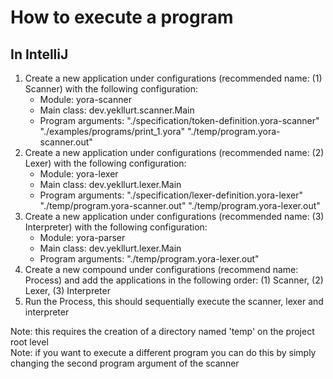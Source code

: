 # How to execute a program
## In IntelliJ
1. Create a new application under configurations (recommended name: (1) Scanner) with the following
   configuration:
   - Module: yora-scanner
   - Main class: dev.yekllurt.scanner.Main
   - Program arguments: "./specification/token-definition.yora-scanner" "./examples/programs/print_1.yora" "./temp/program.yora-scanner.out"
2. Create a new application under configurations (recommended name: (2) Lexer) with the following configuration:
   - Module: yora-lexer
   - Main class: dev.yekllurt.lexer.Main
   - Program arguments: "./specification/lexer-definition.yora-lexer" "./temp/program.yora-scanner.out" "./temp/program.yora-lexer.out"
3. Create a new application under configurations (recommended name: (3) Interpreter) with the following configuration:
   - Module: yora-parser
   - Main class: dev.yekllurt.lexer.Main
   - Program arguments: "./temp/program.yora-lexer.out"
4. Create a new compound under configurations (recommend name: Process) and add the applications in the following order: (1) Scanner, (2) Lexer, (3) Interpreter
5. Run the Process, this should sequentially execute the scanner, lexer and interpreter

Note: this requires the creation of a directory named 'temp' on the project root level <br>
Note: if you want to execute a different program you can do this by simply changing the second program argument of the scanner